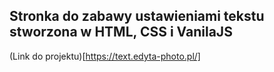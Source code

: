 ## Stronka do zabawy ustawieniami tekstu stworzona w HTML, CSS i VanilaJS
(Link do projektu)[https://text.edyta-photo.pl/]

